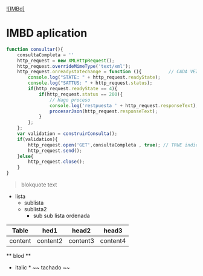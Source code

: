 [![IMBd]](https://www.imdb.com/)
# IMBD aplication
 
```JavaScript 
function consultar(){
    consultaCompleta = ''
    http_request = new XMLHttpRequest();
    http_request.overrideMimeType('text/xml');
    http_request.onreadystatechange = function (){          // CADA VEZ QUE CAMBIE EL ESTADO DE LA CONEXION
        console.log("STATE: " + http_request.readyState);
        console.log("SATTUS: " + http_request.status);
        if(http_request.readyState == 4){
            if(http_request.status == 200){
                // Hago proceso
                console.log('restpuesta ' + http_request.responseText);
                procesarJson(http_request.responseText);
            }
        };
    };
    var validation = construirConsulta();
    if(validation){
        http_request.open('GET',consultaCompleta , true); // TRUE indica asincrona
        http_request.send();
    }else{
        http_request.close();
    }
}   
```
> blokquote text

- lista
    - sublista
    - sublista2
        - sub sub lista ordenada

|Table| hed1|head2|head3|
|---|---|---|---|
|content|content2|content3|content4|

** blod **
* italic *
~~  tachado ~~
